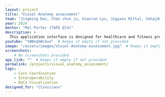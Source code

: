 ```yaml
---
layout: project
title: "Visual Anatomy assessment"
team: "Jingming Dai, Chen chun ju, Xiaoran Lyu, Jigyasu Mittal, Sahajdeep Singh Narang"
year: 2024
mentor: "Mal Porter (TAFE Qld)"
description: >
  This application interface is designed for healthcare and fitness professionals—such as physiotherapists, doctors, and coaches—to streamline patient assessments by directly selecting specific body parts on a 2D model. Each selection ROM test you can choose related area , making it simple to document issues like pain points, muscle weakness, or joint limitations. Integrated with FHIR, the application ensures secure data storage and seamless retrieval, allowing professionals to access historical records and monitor patient progress over time. This tool enhances efficiency, reduces entry time, and improves care by linking data to body-specific issues in a clear, organized way.
youtube: "tWBoqbBckvo"  # Keeps it empty if not provided
image: "/assets/images/Visual-Anatomy-assessment.jpg"  # Keeps it empty if not provided
screenshots:
    # No screenshots provided
app_link: ""  # Keeps it empty if not provided
permalink: /projects/visual_anatomy_assessment/
tags:
    - Care Coordination
    - Interoperability
    - Data Visualization
designed_for: "Clinicians"
---
```

